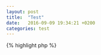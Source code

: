 ```yaml
---
layout: post
title:  "Test"
date:   2016-09-09 19:34:21 +0200
categories: test
---
```

{% highlight php %}
<?php
require_once('zob.php');
$a = 0;
while(true) {
    echo $a.PHP_EOL;
    $a++;
}
{% endhighlight %}
